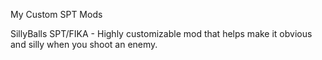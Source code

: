 My Custom SPT Mods

SillyBalls SPT/FIKA - Highly customizable mod that helps make it obvious and silly when you shoot an enemy.
